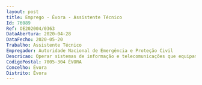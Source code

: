 ```yaml
--- 
layout: post
title: Emprego - Évora - Assistente Técnico
Id: 76089
Ref: OE202004/0363
DataAbertura: 2020-04-28
DataFecho: 2020-05-20
Trabalho: Assistente Técnico
Empregador: Autoridade Nacional de Emergência e Proteção Civil
Descricao: Operar sistemas de informação e telecomunicações que equipam as centrais de emergência, os veículos de emergência e outras estruturas montadas em situações de resposta a crise e de prevenção em eventos  elaborar registo de dados e atividade exercida conforme as normas em vigor, bem como transmitir a informação ao CODIS, ou a quem este designar  desempenhar as funções de atendimento das chamadas de socorro no CDOS, respetiva triagem e aconselhamento telefónico, bem como acionar, acompanhar e gerir os meios de emergência e socorro, de acordo com os protocolos definidos e sob supervisão de um chefe de equipa. Cooperar e colaborar em todas as atividades de qualquer natureza promovidas pelo CDOS, sob supervisão do CODIS, na promoção da ANEPC, assim como na disseminação de informação considerada pertinente para salvaguarda das pessoas e bens.
CodigoPostal: 7005-304 ÉVORA
Concelho: Évora
Distrito: Évora
--- 
```

